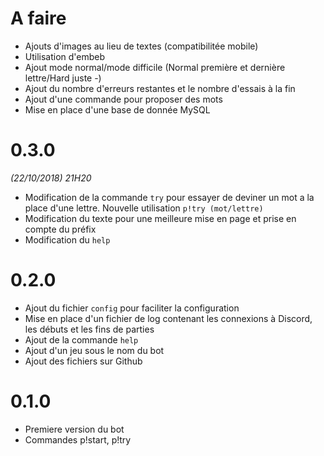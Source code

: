 # A faire
- Ajouts d'images au lieu de textes (compatibilitée mobile)
- Utilisation d'embeb
- Ajout mode normal/mode difficile (Normal première et dernière lettre/Hard juste -)
- Ajout du nombre d'erreurs restantes et le nombre d'essais à la fin
- Ajout d'une commande pour proposer des mots
- Mise en place d'une base de donnée MySQL

# 0.3.0
*(22/10/2018) 21H20*
- Modification de la commande `try` pour essayer de deviner un mot a la place d'une lettre. Nouvelle utilisation `p!try (mot/lettre)`
- Modification du texte pour une meilleure mise en page et prise en compte du préfix
- Modification du `help`

# 0.2.0
- Ajout du fichier `config` pour faciliter la configuration
- Mise en place d'un fichier de log contenant les connexions à Discord, les débuts et les fins de parties
- Ajout de la commande `help`
- Ajout d'un jeu sous le nom du bot
- Ajout des fichiers sur Github

# 0.1.0
- Premiere version du bot
- Commandes p!start, p!try
